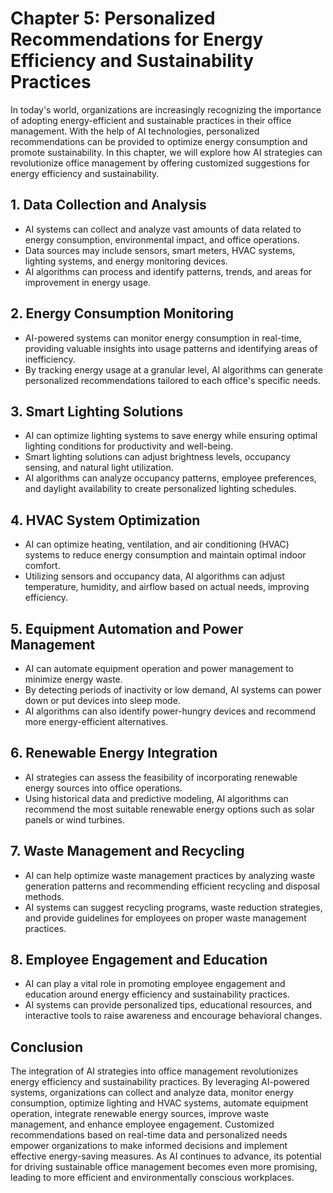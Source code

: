 Chapter 5: Personalized Recommendations for Energy Efficiency and Sustainability Practices
==========================================================================================

In today's world, organizations are increasingly recognizing the importance of adopting energy-efficient and sustainable practices in their office management. With the help of AI technologies, personalized recommendations can be provided to optimize energy consumption and promote sustainability. In this chapter, we will explore how AI strategies can revolutionize office management by offering customized suggestions for energy efficiency and sustainability.

**1. Data Collection and Analysis**
-----------------------------------

* AI systems can collect and analyze vast amounts of data related to energy consumption, environmental impact, and office operations.
* Data sources may include sensors, smart meters, HVAC systems, lighting systems, and energy monitoring devices.
* AI algorithms can process and identify patterns, trends, and areas for improvement in energy usage.

**2. Energy Consumption Monitoring**
------------------------------------

* AI-powered systems can monitor energy consumption in real-time, providing valuable insights into usage patterns and identifying areas of inefficiency.
* By tracking energy usage at a granular level, AI algorithms can generate personalized recommendations tailored to each office's specific needs.

**3. Smart Lighting Solutions**
-------------------------------

* AI can optimize lighting systems to save energy while ensuring optimal lighting conditions for productivity and well-being.
* Smart lighting solutions can adjust brightness levels, occupancy sensing, and natural light utilization.
* AI algorithms can analyze occupancy patterns, employee preferences, and daylight availability to create personalized lighting schedules.

**4. HVAC System Optimization**
-------------------------------

* AI can optimize heating, ventilation, and air conditioning (HVAC) systems to reduce energy consumption and maintain optimal indoor comfort.
* Utilizing sensors and occupancy data, AI algorithms can adjust temperature, humidity, and airflow based on actual needs, improving efficiency.

**5. Equipment Automation and Power Management**
------------------------------------------------

* AI can automate equipment operation and power management to minimize energy waste.
* By detecting periods of inactivity or low demand, AI systems can power down or put devices into sleep mode.
* AI algorithms can also identify power-hungry devices and recommend more energy-efficient alternatives.

**6. Renewable Energy Integration**
-----------------------------------

* AI strategies can assess the feasibility of incorporating renewable energy sources into office operations.
* Using historical data and predictive modeling, AI algorithms can recommend the most suitable renewable energy options such as solar panels or wind turbines.

**7. Waste Management and Recycling**
-------------------------------------

* AI can help optimize waste management practices by analyzing waste generation patterns and recommending efficient recycling and disposal methods.
* AI systems can suggest recycling programs, waste reduction strategies, and provide guidelines for employees on proper waste management practices.

**8. Employee Engagement and Education**
----------------------------------------

* AI can play a vital role in promoting employee engagement and education around energy efficiency and sustainability practices.
* AI systems can provide personalized tips, educational resources, and interactive tools to raise awareness and encourage behavioral changes.

Conclusion
----------

The integration of AI strategies into office management revolutionizes energy efficiency and sustainability practices. By leveraging AI-powered systems, organizations can collect and analyze data, monitor energy consumption, optimize lighting and HVAC systems, automate equipment operation, integrate renewable energy sources, improve waste management, and enhance employee engagement. Customized recommendations based on real-time data and personalized needs empower organizations to make informed decisions and implement effective energy-saving measures. As AI continues to advance, its potential for driving sustainable office management becomes even more promising, leading to more efficient and environmentally conscious workplaces.
